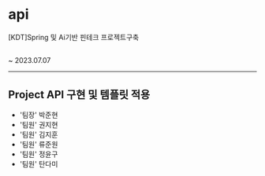 # api

[KDT]Spring 및 Ai기반 핀테크 프로젝트구축

##
~ 2023.07.07

<hr>

<h2> Project API 구현 및 템플릿 적용 </h2>

- '팀장' 박준현
- '팀원' 권지현
- '팀원' 김지훈
- '팀원' 류준원
- '팀원' 정윤구
- '팀원' 탄다미
